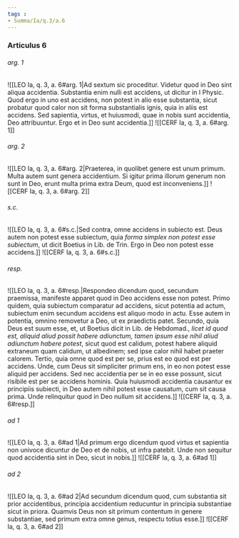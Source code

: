 ```yaml
---
tags : 
- Summa/Ia/q.3/a.6
---
```


### Articulus 6

###### arg. 1
![[LEO Ia, q. 3, a. 6#arg. 1|Ad sextum sic proceditur. Videtur quod in Deo sint aliqua accidentia. Substantia enim nulli est accidens, ut dicitur in I Physic. Quod ergo in uno est accidens, non potest in alio esse substantia, sicut probatur quod calor non sit forma substantialis ignis, quia in aliis est accidens. Sed sapientia, virtus, et huiusmodi, quae in nobis sunt accidentia, Deo attribuuntur. Ergo et in Deo sunt accidentia.]]
![[CERF Ia, q. 3, a. 6#arg. 1]]

###### arg. 2
![[LEO Ia, q. 3, a. 6#arg. 2|Praeterea, in quolibet genere est unum primum. Multa autem sunt genera accidentium. Si igitur prima illorum generum non sunt in Deo, erunt multa prima extra Deum, quod est inconveniens.]]
![[CERF Ia, q. 3, a. 6#arg. 2]]

###### s.c.
![[LEO Ia, q. 3, a. 6#s.c.|Sed contra, omne accidens in subiecto est. Deus autem non potest esse subiectum, quia *forma simplex non potest esse subiectum*, ut dicit Boetius in Lib. de Trin. Ergo in Deo non potest esse accidens.]]
![[CERF Ia, q. 3, a. 6#s.c.]]

###### resp.
![[LEO Ia, q. 3, a. 6#resp.|Respondeo dicendum quod, secundum praemissa, manifeste apparet quod in Deo accidens esse non potest. Primo quidem, quia subiectum comparatur ad accidens, sicut potentia ad actum, subiectum enim secundum accidens est aliquo modo in actu. Esse autem in potentia, omnino removetur a Deo, ut ex praedictis patet. Secundo, quia Deus est suum esse, et, ut Boetius dicit in Lib. de Hebdomad., *licet id quod est, aliquid aliud possit habere adiunctum, tamen ipsum esse nihil aliud adiunctum habere potest*, sicut quod est calidum, potest habere aliquid extraneum quam calidum, ut albedinem; sed ipse calor nihil habet praeter calorem. Tertio, quia omne quod est per se, prius est eo quod est per accidens. Unde, cum Deus sit simpliciter primum ens, in eo non potest esse aliquid per accidens. Sed nec accidentia per se in eo esse possunt, sicut risibile est per se accidens hominis. Quia huiusmodi accidentia causantur ex principiis subiecti, in Deo autem nihil potest esse causatum, cum sit causa prima. Unde relinquitur quod in Deo nullum sit accidens.]]
![[CERF Ia, q. 3, a. 6#resp.]]

###### ad 1
![[LEO Ia, q. 3, a. 6#ad 1|Ad primum ergo dicendum quod virtus et sapientia non univoce dicuntur de Deo et de nobis, ut infra patebit. Unde non sequitur quod accidentia sint in Deo, sicut in nobis.]]
![[CERF Ia, q. 3, a. 6#ad 1]]

###### ad 2
![[LEO Ia, q. 3, a. 6#ad 2|Ad secundum dicendum quod, cum substantia sit prior accidentibus, principia accidentium reducuntur in principia substantiae sicut in priora. Quamvis Deus non sit primum contentum in genere substantiae, sed primum extra omne genus, respectu totius esse.]]
![[CERF Ia, q. 3, a. 6#ad 2]]

